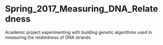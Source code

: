 # Spring_2017_Measuring_DNA_Relatedness
Academic project experimenting with building genetic algorithms used in measuring the relatedness of DNA strands
